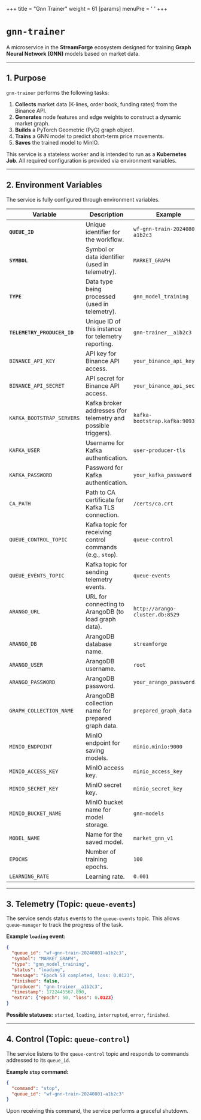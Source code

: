 +++
title = "Gnn Trainer"
weight = 61
[params]
  menuPre = '<i class="fa-fw fas fa-share-alt"></i> '
+++

# `gnn-trainer`

A microservice in the **StreamForge** ecosystem designed for training **Graph Neural Network (GNN)** models based on market data.

---

## 1. Purpose

`gnn-trainer` performs the following tasks:

1. **Collects** market data (K-lines, order book, funding rates) from the Binance API.
2. **Generates** node features and edge weights to construct a dynamic market graph.
3. **Builds** a PyTorch Geometric (PyG) graph object.
4. **Trains** a GNN model to predict short-term price movements.
5. **Saves** the trained model to MinIO.

This service is a stateless worker and is intended to run as a **Kubernetes Job**.
All required configuration is provided via environment variables.

---

## 2. Environment Variables

The service is fully configured through environment variables.

| Variable                    | Description                                                   | Example                         |
| --------------------------- | ------------------------------------------------------------- | ------------------------------- |
| **`QUEUE_ID`**              | Unique identifier for the workflow.                           | `wf-gnn-train-20240801-a1b2c3`  |
| **`SYMBOL`**                | Symbol or data identifier (used in telemetry).                | `MARKET_GRAPH`                  |
| **`TYPE`**                  | Data type being processed (used in telemetry).                | `gnn_model_training`            |
| **`TELEMETRY_PRODUCER_ID`** | Unique ID of this instance for telemetry reporting.           | `gnn-trainer__a1b2c3`           |
| `BINANCE_API_KEY`           | API key for Binance API access.                               | `your_binance_api_key`          |
| `BINANCE_API_SECRET`        | API secret for Binance API access.                            | `your_binance_api_secret`       |
| `KAFKA_BOOTSTRAP_SERVERS`   | Kafka broker addresses (for telemetry and possible triggers). | `kafka-bootstrap.kafka:9093`    |
| `KAFKA_USER`                | Username for Kafka authentication.                            | `user-producer-tls`             |
| `KAFKA_PASSWORD`            | Password for Kafka authentication.                            | `your_kafka_password`           |
| `CA_PATH`                   | Path to CA certificate for Kafka TLS connection.              | `/certs/ca.crt`                 |
| `QUEUE_CONTROL_TOPIC`       | Kafka topic for receiving control commands (e.g., `stop`).    | `queue-control`                 |
| `QUEUE_EVENTS_TOPIC`        | Kafka topic for sending telemetry events.                     | `queue-events`                  |
| `ARANGO_URL`                | URL for connecting to ArangoDB (to load graph data).          | `http://arango-cluster.db:8529` |
| `ARANGO_DB`                 | ArangoDB database name.                                       | `streamforge`                   |
| `ARANGO_USER`               | ArangoDB username.                                            | `root`                          |
| `ARANGO_PASSWORD`           | ArangoDB password.                                            | `your_arango_password`          |
| `GRAPH_COLLECTION_NAME`     | ArangoDB collection name for prepared graph data.             | `prepared_graph_data`           |
| `MINIO_ENDPOINT`            | MinIO endpoint for saving models.                             | `minio.minio:9000`              |
| `MINIO_ACCESS_KEY`          | MinIO access key.                                             | `minio_access_key`              |
| `MINIO_SECRET_KEY`          | MinIO secret key.                                             | `minio_secret_key`              |
| `MINIO_BUCKET_NAME`         | MinIO bucket name for model storage.                          | `gnn-models`                    |
| `MODEL_NAME`                | Name for the saved model.                                     | `market_gnn_v1`                 |
| `EPOCHS`                    | Number of training epochs.                                    | `100`                           |
| `LEARNING_RATE`             | Learning rate.                                                | `0.001`                         |

---

## 3. Telemetry (Topic: `queue-events`)

The service sends status events to the `queue-events` topic.
This allows `queue-manager` to track the progress of the task.

**Example `loading` event:**

```json
{
  "queue_id": "wf-gnn-train-20240801-a1b2c3",
  "symbol": "MARKET_GRAPH",
  "type": "gnn_model_training",
  "status": "loading",
  "message": "Epoch 50 completed, loss: 0.0123",
  "finished": false,
  "producer": "gnn-trainer__a1b2c3",
  "timestamp": 1722445567.890,
  "extra": {"epoch": 50, "loss": 0.0123}
}
```

**Possible statuses:** `started`, `loading`, `interrupted`, `error`, `finished`.

---

## 4. Control (Topic: `queue-control`)

The service listens to the `queue-control` topic and responds to commands addressed to its `queue_id`.

**Example `stop` command:**

```json
{
  "command": "stop",
  "queue_id": "wf-gnn-train-20240801-a1b2c3"
}
```

Upon receiving this command, the service performs a graceful shutdown.
